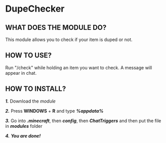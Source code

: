 # DupeChecker
## WHAT DOES THE MODULE DO?
This module allows you to check if your item is duped or not.
## HOW TO USE?
Run "/check" while holding an item you want to check. A message will appear in chat.
## HOW TO INSTALL?
  ***1.*** Download the *module*
  
  ***2.*** Press **WINDOWS** + **R** and type ***%appdata%***
  
  ***3.*** Go into ***.minecraft***, then ***config***, then ***ChatTriggers*** and then put the file in ***modules*** folder
  
  ***4.*** ***You are done!***
